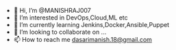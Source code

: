 - 👋 Hi, I’m @MANISHRAJ007
- 👀 I’m interested in DevOps,Cloud,ML etc
- 🌱 I’m currently learning Jenkins,Docker,Ansible,Puppet
- 💞️ I’m looking to collaborate on ...
- 📫 How to reach me dasarimanish.18@gmail.com

<!---
MANISHRAJ007/MANISHRAJ007 is a ✨ special ✨ repository because its `README.md` (this file) appears on your GitHub profile.
You can click the Preview link to take a look at your changes.
--->
